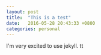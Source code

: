 ```yaml
---
layout: post
title:  "This is a test"
date:   2016-05-28 20:43:33 +0800
categories: personal
---
```

I'm very excited to use jekyll.
tt
